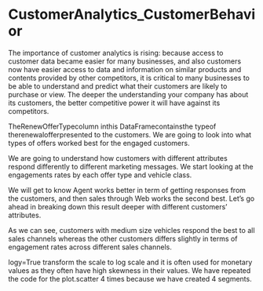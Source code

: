 # CustomerAnalytics_CustomerBehavior

The importance of customer analytics is rising: because access to customer data became easier for many businesses, and also customers now have easier access to data and information on similar products and contents provided by other competitors, it is critical to many businesses to be able to understand and predict what their customers are likely to purchase or view. The deeper the understanding your company has about its customers, the better competitive power it will have against its competitors.

TheRenewOfferTypecolumn inthis DataFramecontainsthe typeof therenewalofferpresented to the customers. We are going to look into what types of offers worked best for the engaged customers.

We are going to understand how customers with different attributes respond differently to different marketing messages. We start looking at the engagements rates by each offer type and vehicle
class.

We will get to know Agent works better in term of getting responses from the customers, and
then sales through Web works the second best. Let’s go ahead in breaking down this result deeper
with different customers’ attributes.

As we can see, customers with medium size vehicles respond the best to all sales channels
whereas the other customers differs slightly in terms of engagement rates across different sales
channels.

logy=True transform the scale to log scale and it is often used for monetary values as they
often have high skewness in their values. We have repeated the code for the plot.scatter 4 times
because we have created 4 segments.
